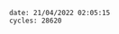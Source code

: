 

                date: 21/04/2022 02:05:15
                cycles: 28620

                         